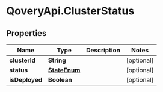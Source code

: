 # QoveryApi.ClusterStatus

## Properties

Name | Type | Description | Notes
------------ | ------------- | ------------- | -------------
**clusterId** | **String** |  | [optional] 
**status** | [**StateEnum**](StateEnum.md) |  | [optional] 
**isDeployed** | **Boolean** |  | [optional] 


